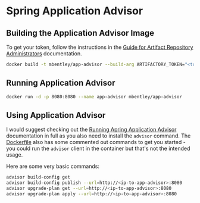 # Spring Application Advisor

## Building the Application Advisor Image

To get your token, follow the instructions in the [Guide for Artifact Repository Administrators](https://docs.vmware.com/en/Tanzu-Spring-Runtime/Commercial/Tanzu-Spring-Runtime/guide-artifact-repository-administrators.html#accessing-spring-enterprise-subscription-artifact-repositories) documentation.

```bash
docker build -t mbentley/app-advisor --build-arg ARTIFACTORY_TOKEN="<token-here>" .
```

## Running Application Advisor

```bash
docker run -d -p 8080:8080 --name app-advisor mbentley/app-advisor
```

## Using Application Advisor

I would suggest checking out the [Running Apring Application Advisor](https://docs.vmware.com/en/Tanzu-Spring-Runtime/Commercial/Tanzu-Spring-Runtime/app-advisor-run-app-advisor-cli.html) documentation in full as you also need to install the `advisor` command. The [Dockerfile](./Dockerfile) also has some commented out commands to get you started - you could run the `advisor` client in the container but that's not the intended usage.

Here are some very basic commands:

```bash
advisor build-config get
advisor build-config publish --url=http://<ip-to-app-advisor>:8080
advisor upgrade-plan get --url=http://<ip-to-app-advisor>:8080
advisor upgrade-plan apply --url=http://<ip-to-app-advisor>:8080
```
